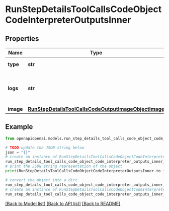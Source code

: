 # RunStepDetailsToolCallsCodeObjectCodeInterpreterOutputsInner


## Properties

Name | Type | Description | Notes
------------ | ------------- | ------------- | -------------
**type** | **str** | Always &#x60;logs&#x60;. | 
**logs** | **str** | The text output from the Code Interpreter tool call. | 
**image** | [**RunStepDetailsToolCallsCodeOutputImageObjectImage**](RunStepDetailsToolCallsCodeOutputImageObjectImage.md) |  | 

## Example

```python
from openapiopenai.models.run_step_details_tool_calls_code_object_code_interpreter_outputs_inner import RunStepDetailsToolCallsCodeObjectCodeInterpreterOutputsInner

# TODO update the JSON string below
json = "{}"
# create an instance of RunStepDetailsToolCallsCodeObjectCodeInterpreterOutputsInner from a JSON string
run_step_details_tool_calls_code_object_code_interpreter_outputs_inner_instance = RunStepDetailsToolCallsCodeObjectCodeInterpreterOutputsInner.from_json(json)
# print the JSON string representation of the object
print(RunStepDetailsToolCallsCodeObjectCodeInterpreterOutputsInner.to_json())

# convert the object into a dict
run_step_details_tool_calls_code_object_code_interpreter_outputs_inner_dict = run_step_details_tool_calls_code_object_code_interpreter_outputs_inner_instance.to_dict()
# create an instance of RunStepDetailsToolCallsCodeObjectCodeInterpreterOutputsInner from a dict
run_step_details_tool_calls_code_object_code_interpreter_outputs_inner_from_dict = RunStepDetailsToolCallsCodeObjectCodeInterpreterOutputsInner.from_dict(run_step_details_tool_calls_code_object_code_interpreter_outputs_inner_dict)
```
[[Back to Model list]](../README.md#documentation-for-models) [[Back to API list]](../README.md#documentation-for-api-endpoints) [[Back to README]](../README.md)


